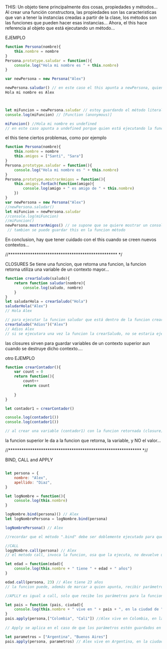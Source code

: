 ```javascript



```

THIS:
Un objeto tiene principalmente dos cosas, propiedades y métodos...
Al crear una función constructora, las propiedades son las caracteristicas que van a tener la instancias creadas a partir de la clase, los métodos son las funciones que pueden hacer esas instancias... 
Ahora, el this hace referencia al objeto que está ejecutando un método...

EJEMPLO

```javascript
function Persona(nombre){
    this.nombre = nombre
}
Persona.prototype.saludar = function(){
    console.log("Hola mi nombre es " + this.nombre)
}

var newPersona = new Persona("Alex")

newPersona.saludar() // en este caso el this apunta a newPersona, quien es el que está ejecutando el método saludar, recordar que newPersona es una instancia de Persona, por lo que tiene las propiedades y métodos de esta clase constructora....
Hola mi nombre es Alex



let miFuncion = newPersona.saludar // estoy guardando el método literalmente...
console.log(miFuncion) // [Function (anonymous)]

miFuncion() //Hola mi nombre es undefined
// en este caso apunta a undefined porque quien está ejecutando la funcion es la variable miFuncion que está en el contexto global, osea que el this apunta a este contexto
```

el this tiene ciertos problemas, como por ejemplo  

```javascript
function Persona(nombre){
    this.nombre = nombre
    this.amigos = ["Santi", "Sara"]
}
Persona.prototype.saludar = function(){
    console.log("Hola mi nombre es " + this.nombre)
}
Persona.prototype.mostrarAmigos = function(){
    this.amigos.forEach(function(amigo){
        console.log(amigo + " es amigo de " + this.nombre)
    })
}
var newPersona = new Persona("Alex")
//newPersona.saludar() 
let miFuncion = newPersona.saludar
//console.log(miFuncion) 
//miFuncion() 
newPersona.mostrarAmigos() // se supone que se quiere mostrar un console log con el nombre de cada amigo, sin embargo, en el forEach se crea una funcion por cada posicion del array, por lo que el this se pierde, para solucionar esto se debe realizar el ejercicio con una funcion flecha, ya que está no crea un nuevo contexto...
 // tambien se puede guardar this en la funcion método
 ```

 En conclusion, hay que tener cuidado con el this cuando se creen nuevos contextos...

//************************************************** */

CLOSURES
Se tiene una funcion, que retorna una funcion, la funcion retorna utiliza una variable de un contexto mayor...

```javascript
function crearSaludo(saludo){
    return function saludar(nombre){
        console.log(saludo, nombre)
    }
}
let saludarHola = crearSaludo("Hola")
saludarHola("Alex")
// Hola Alex

// para ejecutar la funcion saludar que está dentro de la funcion crear saludo, debemos pasarle dos datos (el saludo y el nombre), esto lo podemos hacer de dos maneras, ejecutando la funcion crearSaludo, pasando el "saludo", y guardandolo en una variable, posteriormente, ejecutar esta variable con el "nombre"... y la otra forma es ejecutar doblemente la funcion crearSaludo, primero con el "saludo" y luego con el "nombre" como se hace acontinuación...
crearSaludo("Adios")("Alex") 
// Adios Alex
// si se ejecutara una vez la funcion la crearSaludo, no se estaria ejecutando la funcion saludar que está dentro de crearSaludo... 
```
las closures sirven para guardar variables de un contexto superior aun cuando se destruye dicho contexto....


otro EJEMPLO 
```javascript
function crearContador(){
    var count = 0
    return function(){
        count++
        return count
        
    }
}

let contador1 = crearContador()

console.log(contador1())
console.log(contador1())

// al crear una variable (contador1) con la funcion retornada (closure), esta funcion recibe la variable count del contexto superior, la variable se mantiene... por ejemplo, en este ejercicio, count seguirá aumentando cada vez que se ejecute la funcion contador1, en conclusion, count tiene memoria...

```
la funcion superior le da a la funcion que retorna, la variable, y NO el valor...



//************************************************************* *//

BIND, CALL and APPLY

```javascript

let persona = {
    nombre: "Alex",
    apellido: "Diaz",
}

let logNombre = function(){
    console.log(this.nombre)
}

logNombre.bind(persona)() // Alex 
let logNombrePersona = logNombre.bind(persona)

logNombrePersona() // Alex

//recordar que el método ".bind" debe ser doblemente ejecutado para que se ejecute la funcion, y con bind le indicamos a la funcion donde queremos que apunte el this

//CALL
loggNombre.call(persona) // Alex
// el metodo call, invoca la funcion, osa que la ejecuta, no devuelve una funcion como bind

let edad = function(edad){
    console.log(this.nombre + " tiene " + edad + " años")
}

edad.call(persona, 23) // Alex tiene 23 años
// la funcion puede, además de marcar a quien apunta, recibir parámetros...

//APLLY es igual a call, solo que recibe los parámetros para la funcion en un arrelgo...

let pais = function (pais, ciudad){
    console.log(this.nombre + " vive en " + pais + ", en la ciudad de "+ ciudad)
}
pais.apply(persona,["Colombia", "Cali"]) //Alex vive en Colombia, en la ciudad de Cali
 
// Apply se aplica en el caso de que los parámetros estén guardados en un array.....

let parametros = ["Argentina", "Buenos Aires"]
pais.apply(persona, parametros) // Alex vive en Argentina, en la ciudad de Buenos Aires....

```